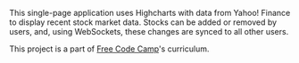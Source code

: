 This single-page application uses Highcharts with data from Yahoo! Finance to display recent stock market data. Stocks can be added or removed by users, and, using WebSockets, these changes are synced to all other users.

This project is a part of [Free Code Camp](http://freecodecamp.com/)'s curriculum.